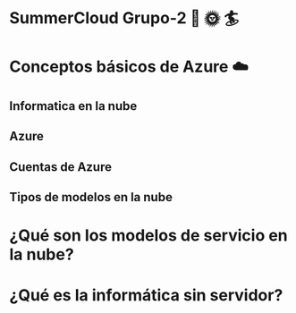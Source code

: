 #  SummerCloud Grupo-2 :palm_tree: :sun_with_face: :surfer:

# Conceptos básicos de Azure :cloud:


## Informatica en la nube 

## Azure 

## Cuentas de Azure 

## Tipos de modelos en la nube

# ¿Qué son los modelos de servicio en la nube?

# ¿Qué es la informática sin servidor?
